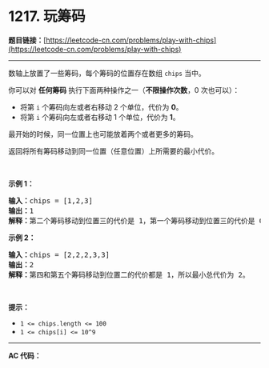 # 1217. 玩筹码

**题目链接：**[https://leetcode-cn.com/problems/play-with-chips](https://leetcode-cn.com/problems/play-with-chips)

---

<div class="content__1Y2H">
 <div class="notranslate">
  <p>数轴上放置了一些筹码，每个筹码的位置存在数组&nbsp;<code>chips</code>&nbsp;当中。</p> 
  <p>你可以对 <strong>任何筹码</strong> 执行下面两种操作之一（<strong>不限操作次数</strong>，0 次也可以）：</p> 
  <ul> 
   <li>将第 <code>i</code> 个筹码向左或者右移动 2 个单位，代价为 <strong>0</strong>。</li> 
   <li>将第 <code>i</code> 个筹码向左或者右移动 1 个单位，代价为 <strong>1</strong>。</li> 
  </ul> 
  <p>最开始的时候，同一位置上也可能放着两个或者更多的筹码。</p> 
  <p>返回将所有筹码移动到同一位置（任意位置）上所需要的最小代价。</p> 
  <p>&nbsp;</p> 
  <p><strong>示例 1：</strong></p> 
  <pre class="language-text"><strong>输入：</strong>chips = [1,2,3]
<strong>输出：</strong>1
<strong>解释：</strong>第二个筹码移动到位置三的代价是 1，第一个筹码移动到位置三的代价是 0，总代价为 1。
</pre> 
  <p><strong>示例 2：</strong></p> 
  <pre class="language-text"><strong>输入：</strong>chips = [2,2,2,3,3]
<strong>输出：</strong>2
<strong>解释：</strong>第四和第五个筹码移动到位置二的代价都是 1，所以最小总代价为 2。
</pre> 
  <p>&nbsp;</p> 
  <p><strong>提示：</strong></p> 
  <ul> 
   <li><code>1 &lt;= chips.length &lt;= 100</code></li> 
   <li><code>1 &lt;= chips[i] &lt;= 10^9</code></li> 
  </ul> 
 </div>
</div>

---

**AC 代码：**

```java

```